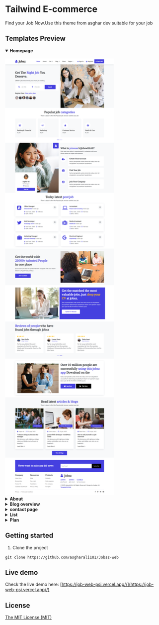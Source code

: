# Tailwind E-commerce

Find your Job Now.Use this theme from asghar dev suitable for your job <br>

## Templates Preview

<details open="true"><summary><strong>Homepage</strong></summary><br>
<img width="350px" src="./img/index.png" alt="Homepage">
</details>

<details><summary><strong>About</strong></summary><br>
<img width="350px" src="./img/about.png" alt="about">
</details>

<details><summary><strong>Blog overview</strong></summary><br>
<img width="350px" src="./img/blog.png" alt="blog overview screenshot">
</details>

<details><summary><strong>contact page</strong></summary><br>
<img width="350px" src="./img/contact.png" alt="contact page screenshot">
</details>

<details><summary><strong>List</strong></summary><br>
<img width="350px" src="./img/list.png" alt="list preview">
</details>

<details><summary><strong>Plan</strong></summary><br>
<img width="350px" src="./img/plan.png" alt="Plan preview">
</details>

## Getting started

1. Clone the project

```
git clone https://github.com/asgharali101/Jobsz-web
```

## Live demo

Check the live demo here: [https://job-web-psi.vercel.app//](https://job-web-psi.vercel.app//)

## License

[The MIT License (MIT)](https://github.com/asgharali101/Ali-commerce/blob/main/LICENSE)
